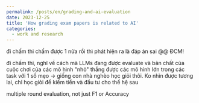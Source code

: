 ```yaml
---
permalink: /posts/en/grading-and-ai-evaluation
date: 2023-12-25
title: 'How grading exam papers is related to AI' 
categories:
  - work and research
---
```



đi chấm thi
  chấm được 1 nửa rồi thì phát hiện ra là đáp án sai @@ ĐCM!

đi chấm thi, nghĩ về cách mà LLMs đang được evaluate
    và bản chất của cuộc chơi của các mô hình "nhỏ" thắng được các mô hình lớn trong các task với 1 số mẹo
    -> giống con nhà nghèo học giỏi thôi. Ko nhìn được tương lai, chỉ học giỏi để kiếm tiền và đầu tư cho thế hệ sau


multiple round evaluation, not just F1 or Accuracy